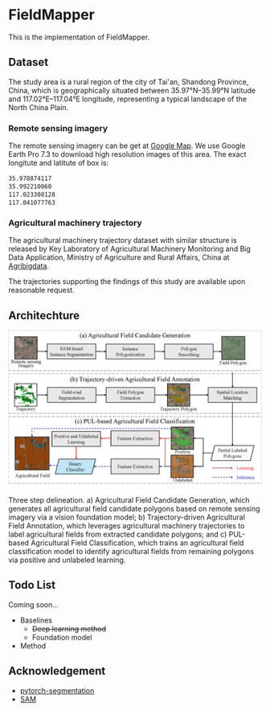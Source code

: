 # FieldMapper

This is the implementation of FieldMapper.

## Dataset

The study area is a rural region of the city of Tai'an, Shandong Province, China, which is geographically situated between 35.97°N–35.99°N latitude and 117.02°E–117.04°E longitude, representing a typical landscape of the North China Plain.

### Remote sensing imagery

The remote sensing imagery can be get at [Google Map](https://www.google.com/maps). We use Google Earth Pro 7.3 to download high resolution images of this area. 
The exact longitute and latitute of box is: 
```shell
35.978874117
35.992210060
117.023308128
117.041077763
```

### Agricultural machinery trajectory

The agricultural machinery trajectory dataset with similar structure is released by Key Laboratory of Agricultural Machinery Monitoring and Big Data Application, Ministry of Agriculture and Rural Affairs, China at [Agribigdata](https://github.com/Agribigdata/public_trajectory_dataset). 

The trajectories supporting the findings of this study are available upon reasonable request. 

## Architechture

![Architechture](./imgs/architecture.png)
Three step delineation. a) Agricultural Field Candidate Generation, which generates all agricultural field candidate polygons based on remote sensing imagery via a vision foundation model; b) Trajectory-driven Agricultural Field Annotation, which leverages agricultural machinery trajectories to label agricultural fields from extracted candidate polygons; and c) PUL-based Agricultural Field Classification, which trains an agricultural field classification model to identify agricultural fields from remaining polygons via positive and unlabeled learning.

## Todo List

Coming soon...

- Baselines
    - ~~Deep learning method~~
    - Foundation model
- Method

## Acknowledgement

- [pytorch-segmentation](https://github.com/yassouali/pytorch-segmentation)
- [SAM](https://github.com/facebookresearch/segment-anything)
